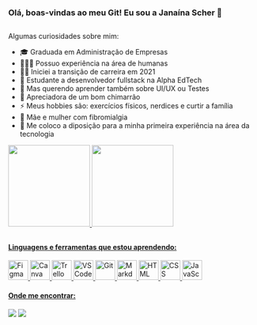 ### Olá, boas-vindas ao meu Git! Eu sou a Janaína Scher  👋

##

Algumas curiosidades sobre mim:

- 🎓 Graduada em Administração de Empresas
- 💁🏻‍♀️ Possuo experiência na área de humanas
- 👩‍💻 Iniciei a transição de carreira em 2021
- 🚀 Estudante a desenvolvedor fullstack na Alpha EdTech
- 🌱 Mas querendo aprender também sobre UI/UX ou Testes
- 🧉 Apreciadora de um bom chimarrão
- ⚡ Meus hobbies são: exercícios físicos, nerdices e curtir a família
- 👯 Mãe e mulher com fibromialgia
- 🔭 Me coloco a diposição para a minha primeira experiência na área da tecnologia

<div>
  <a href="https://github.com/janascher">
  <img height="165em" src="https://github-readme-stats.vercel.app/api?username=janascher&show_icons=true&theme=dracula&include_all_commits=true&count_private=true"/>
  <img height="165em" src="https://github-readme-stats.vercel.app/api/top-langs/?username=janascher&layout=compact&langs_count=7&theme=dracula"/>
</div>
  
##

#### Linguagens e ferramentas que estou aprendendo:
  
  <div>
    <img alt="Figma" height="40" width="40" src="https://cdn.jsdelivr.net/gh/devicons/devicon/icons/figma/figma-original.svg" />
    <img alt="Canva" height="40" width="40" src="https://cdn.jsdelivr.net/gh/devicons/devicon/icons/canva/canva-original.svg" />
    <img alt="Trello" height="40" width="40" src="https://cdn.jsdelivr.net/gh/devicons/devicon/icons/trello/trello-plain.svg" />
    <img alt="VSCode" height="40" width="40" src="https://cdn.jsdelivr.net/gh/devicons/devicon/icons/vscode/vscode-original.svg" />
    <img alt="Git" height="40" width="40" src="https://cdn.jsdelivr.net/gh/devicons/devicon/icons/git/git-original.svg" />
    <img alt="Markdown" height="40" width="40" src="https://cdn.jsdelivr.net/gh/devicons/devicon/icons/markdown/markdown-original.svg" />
    <img alt="HTML" height="40" width="40" src="https://cdn.jsdelivr.net/gh/devicons/devicon/icons/html5/html5-original.svg" />
    <img alt="CSS" height="40" width="40" src="https://cdn.jsdelivr.net/gh/devicons/devicon/icons/css3/css3-original.svg" />
    <img alt="JavaScript" height="40" width="40" src="https://cdn.jsdelivr.net/gh/devicons/devicon/icons/javascript/javascript-plain.svg" />   
  </div>
  
  
#### Onde me encontrar:
  
<div> 
  <a href = "mailto:janainascher@protonmail.com"><img src="https://img.shields.io/badge/ProtonMail-8B89CC?style=for-the-badge&logo=protonmail&logoColor=white" target="_blank"></a>
  <a href="https://www.linkedin.com/in/janainascher/" target="_blank"><img src="https://img.shields.io/badge/LinkedIn-0077B5?style=for-the-badge&logo=linkedin&logoColor=white" target="_blank"></a>
</div>
